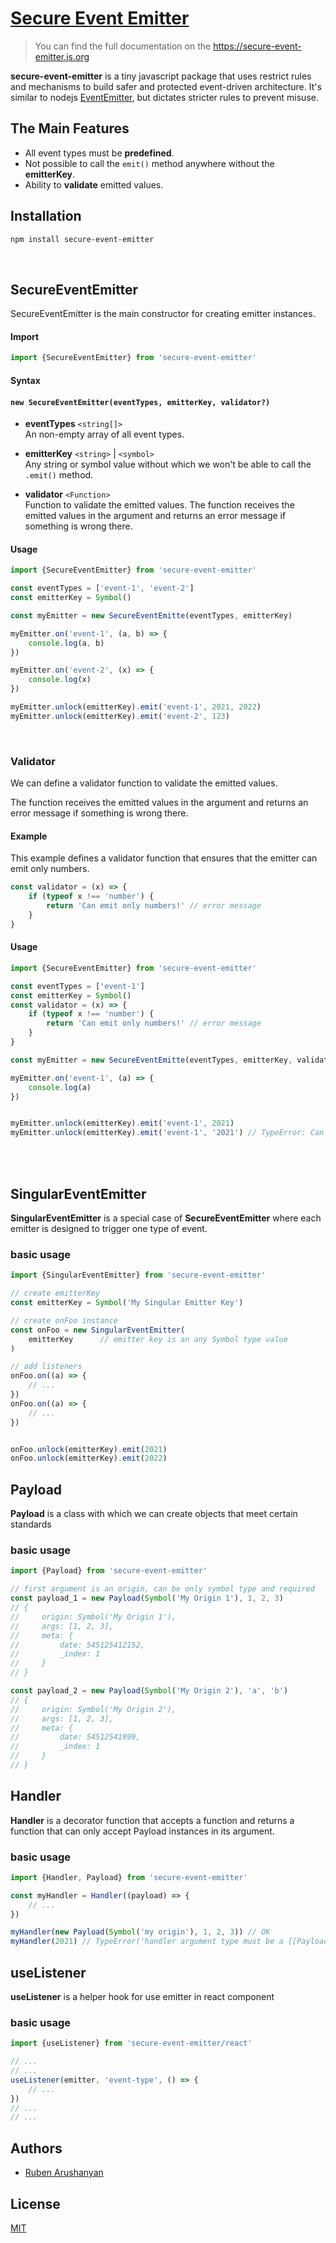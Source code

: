 # [Secure Event Emitter](https://secure-event-emitter.js.org)

> You can find the full documentation on the <https://secure-event-emitter.js.org>

**secure-event-emitter** is a tiny javascript package that uses restrict rules and mechanisms to build safer and protected event-driven architecture. It's similar to nodejs [EventEmitter](https://nodejs.org/api/events.html), but dictates stricter rules to prevent misuse.

## The Main Features

- All event types must be **predefined**․
- Not possible to call the `emit()` method anywhere without the **emitterKey**.
- Ability to **validate** emitted values․

## Installation

```bash
npm install secure-event-emitter
```

<br/>

## SecureEventEmitter

SecureEventEmitter is the main constructor for creating emitter instances.

#### Import

```js
import {SecureEventEmitter} from 'secure-event-emitter'
```
#### Syntax
#### `new SecureEventEmitter(eventTypes, emitterKey, validator?)`


- **eventTypes** `<string[]>`\
    An non-empty array of all event types.

- **emitterKey** `<string>` | `<symbol>`\
    Any string or symbol value without which we won't be able to call the `.emit()` method.

- **validator** `<Function>`\
    Function to validate the emitted values․ The function receives the emitted values in the argument and returns an error message if something is wrong there.

#### Usage

```js
import {SecureEventEmitter} from 'secure-event-emitter'

const eventTypes = ['event-1', 'event-2']
const emitterKey = Symbol()

const myEmitter = new SecureEventEmitte(eventTypes, emitterKey)

myEmitter.on('event-1', (a, b) => {
    console.log(a, b)
})

myEmitter.on('event-2', (x) => {
    console.log(x)
})

myEmitter.unlock(emitterKey).emit('event-1', 2021, 2022)
myEmitter.unlock(emitterKey).emit('event-2', 123)

```

<br/>

### Validator

We can define a validator function to validate the emitted values.

The function receives the emitted values in the argument and returns an error message if something is wrong there.

#### Example

This example defines a validator function that ensures that the emitter can emit only numbers.

```js
const validator = (x) => {
    if (typeof x !== 'number') {
        return 'Can emit only numbers!' // error message
    }
}
```
#### Usage

```js
import {SecureEventEmitter} from 'secure-event-emitter'

const eventTypes = ['event-1']
const emitterKey = Symbol()
const validator = (x) => {
    if (typeof x !== 'number') {
        return 'Can emit only numbers!' // error message
    }
}

const myEmitter = new SecureEventEmitte(eventTypes, emitterKey, validator)

myEmitter.on('event-1', (a) => {
    console.log(a)
})


myEmitter.unlock(emitterKey).emit('event-1', 2021)
myEmitter.unlock(emitterKey).emit('event-1', '2021') // TypeError: Can emit only numbers!

```

<br/>
<br/>

## SingularEventEmitter

**SingularEventEmitter** is a special case of **SecureEventEmitter** where each emitter is designed to trigger one type of event․

### basic usage

```js
import {SingularEventEmitter} from 'secure-event-emitter'

// create emitterKey
const emitterKey = Symbol('My Singular Emitter Key')

// create onFoo instance
const onFoo = new SingularEventEmitter(
    emitterKey      // emitter key is an any Symbol type value
)

// add listeners
onFoo.on((a) => {
    // ...
})
onFoo.on((a) => {
    // ...
})


onFoo.unlock(emitterKey).emit(2021)
onFoo.unlock(emitterKey).emit(2022)

```

## Payload

**Payload** is a class with which we can create objects that meet certain standards

### basic usage

```js
import {Payload} from 'secure-event-emitter'

// first argument is an origin, can be only symbol type and required
const payload_1 = new Payload(Symbol('My Origin 1'), 1, 2, 3)
// {
//     origin: Symbol('My Origin 1'),
//     args: [1, 2, 3],
//     meta: {
//         date: 545125412152,
//         _index: 1
//     }
// }

const payload_2 = new Payload(Symbol('My Origin 2'), 'a', 'b')
// {
//     origin: Symbol('My Origin 2'),
//     args: [1, 2, 3],
//     meta: {
//         date: 54512541999,
//         _index: 1
//     }
// }

```

## Handler

**Handler** is a decorator function that accepts a function and returns a function that can only accept Payload instances in its argument.

### basic usage

```js
import {Handler, Payload} from 'secure-event-emitter'

const myHandler = Handler((payload) => {
    // ...
})

myHandler(new Payload(Symbol('my origin'), 1, 2, 3)) // OK
myHandler(2021) // TypeError('handler argument type must be a [[Payload]] class objects')


```

## useListener

**useListener** is a helper hook for use emitter in react component

### basic usage

```js
import {useListener} from 'secure-event-emitter/react'

// ...
// ...
useListener(emitter, 'event-type', () => {
    // ...
})
// ...
// ...


```

## Authors

- [Ruben Arushanyan](https://github.com/ruben-arushanyan)

## License

[MIT](https://github.com/ruben-arushanyan/secure-event-emitter/blob/master/LICENSE)
